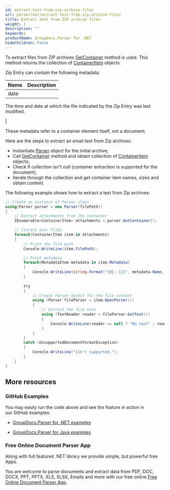 ```yaml
---
id: extract-text-from-zip-archive-files
url: parser/net/extract-text-from-zip-archive-files
title: Extract text from ZIP archive files
weight: 1
description: ""
keywords: 
productName: GroupDocs.Parser for .NET
hideChildren: False
---
```

To extract files from ZIP archives [GetContainer](https://apireference.groupdocs.com/net/parser/groupdocs.parser/parser/methods/getcontainer) method is used. This method returns the collection of [ContainerItem](https://apireference.groupdocs.com/net/parser/groupdocs.parser.data/containeritem) objects.

Zip Entry can contain the following metadata:

| Name | Description |
| --- | --- |
| date | 
The time and date at which the file indicated by the Zip Entry was last modified.

 |

These metadata refer to a container element itself, not a document.

Here are the steps to extract an email text from Zip archives:

*   Instantiate [Parser](https://apireference.groupdocs.com/net/parser/groupdocs.parser/parser) object for the initial archive;
*   Call [GetContainer](https://apireference.groupdocs.com/net/parser/groupdocs.parser/parser/methods/getcontainer) method and obtain collection of [ContainerItem](https://apireference.groupdocs.com/net/parser/groupdocs.parser.data/containeritem) objects;
*   Check if *collection* isn't *null* (container extraction is supported for the document);
*   Iterate through the collection and get container item names, sizes and obtain content.

The following example shows how to extract a text from Zip archives:

```csharp
// Create an instance of Parser class
using(Parser parser = new Parser(filePath))
{
    // Extract attachments from the container
    IEnumerable<ContainerItem> attachments = parser.GetContainer();

    // Iterate over files
    foreach(ContainerItem item in attachments)
    {
		// Print the file path
		Console.WriteLine(item.FilePath);

        // Print metadata
        foreach(MetadataItem metadata in item.Metadata)
        {
            Console.WriteLine(string.Format("{0}: {1}", metadata.Name, metadata.Value));
        }
       
        try
        {
            // Create Parser object for the file content
            using (Parser fileParser = item.OpenParser())
            {
                // Extract the file text
                using (TextReader reader = fileParser.GetText())
                {
                    Console.WriteLine(reader == null ? "No text" : reader.ReadToEnd());
                }
            }
        }
        catch (UnsupportedDocumentFormatException)
        {
            Console.WriteLine("Isn't supported.");
        }
	}
}
```

## More resources

### GitHub Examples

You may easily run the code above and see the feature in action in our GitHub examples:

*   [GroupDocs.Parser for .NET examples](https://github.com/groupdocs-parser/GroupDocs.Parser-for-.NET)
    
*   [GroupDocs.Parser for Java examples](https://github.com/groupdocs-parser/GroupDocs.Parser-for-Java)
    

### Free Online Document Parser App

Along with full featured .NET library we provide simple, but powerful free Apps.

You are welcome to parse documents and extract data from PDF, DOC, DOCX, PPT, PPTX, XLS, XLSX, Emails and more with our free online [Free Online Document Parser App](https://products.groupdocs.app/parser).
